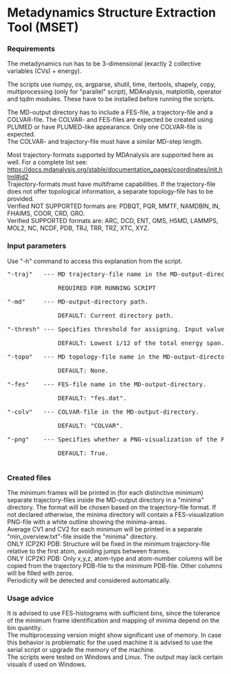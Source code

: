 # Metadynamics Structure Extraction Tool (MSET)

### Requirements

The metadynamics run has to be 3-dimensional (exactly 2 collective variables (CVs) + energy). 

The scripts use numpy, os, argparse, shutil, time, itertools, shapely, copy, multiprocessing (only for "parallel" script), MDAnalysis, matplotlib, operator and tqdm modules. These have to be installed before running the scripts.

The MD-output directory has to include a FES-file, a trajectory-file and a COLVAR-file. The COLVAR- and FES-files are expected be created using PLUMED or have PLUMED-like appearance. Only one COLVAR-file is expected.<br>
The COLVAR- and trajectory-file must have a similar MD-step length.

Most trajectory-formats supported by MDAnalysis are supported here as well. For a complete list see:<br>
https://docs.mdanalysis.org/stable/documentation_pages/coordinates/init.html#id2 <br>
Trajectory-formats must have multiframe capabilities. If the trajectory-file does not offer topological information, a separate topology-file has to be provided.<br>
Verified NOT SUPPORTED formats are: PDBQT, PQR, MMTF, NAMDBIN, IN, FHAIMS, COOR, CRD, GRO.<br>
Verified SUPPORTED formats are: ARC, DCD, ENT, GMS, H5MD, LAMMPS, MOL2, NC, NCDF, PDB, TRJ, TRR, TRZ, XTC, XYZ.<br>

### Input parameters

Use "-h" command to access this explanation from the script.<br>
<pre>
"-traj"   --- MD trajectory-file name in the MD-output-directory. Format is also used for output-files.<br>
              REQUIRED FOR RUNNING SCRIPT<br>
"-md"     --- MD-output-directory path.<br>
              DEFAULT: Current directory path.<br>
"-thresh" --- Specifies threshold for assigning. Input value has to correspond with values in the FES-file.<br>
              DEFAULT: Lowest 1/12 of the total energy span.<br>
"-topo"   --- MD topology-file name in the MD-output-directory, if trajectory-file does not specify topology.<br>
              DEFAULT: None.<br>
"-fes"    --- FES-file name in the MD-output-directory.<br>
              DEFAULT: "fes.dat".<br>
"-colv"   --- COLVAR-file in the MD-output-directory.<br> 
              DEFAULT: "COLVAR".<br>
"-png"    --- Specifies whether a PNG-visualization of the FES should be created. Expects True/False.<br>
              DEFAULT: True.<br>
</pre>
### Created files

The minimum frames will be printed in (for each distinctive minimum) separate trajectory-files inside the MD-output directory in a "minima" directory. The format will be chosen based on the trajectory-file format. If not declared otherwise, the minima directory will contain a FES-visualization PNG-file with a white outline showing the minima-areas.<br>
Average CV1 and CV2 for each minimum will be printed in a separate "min_overview.txt"-file inside the "minima" directory.<br>
ONLY (CP2K) PDB: Structure will be fixed in the minimum trajectory-file relative to the first atom, avoiding jumps between frames.<br>
ONLY (CP2K) PDB: Only x,y,z, atom-type and atom-number columns will be copied from the trajectory PDB-file to the minimum PDB-file. Other columns will be filled with zeros.<br>
Periodicity will be detected and considered automatically.<br>

### Usage advice

It is advised to use FES-histograms with sufficient bins, since the tolerance of the minimum frame identification and mapping of minima depend on the bin quantity.<br>
The multiprocessing version might show significant use of memory. In case this behavior is problematic for the used machine it is advised to use the serial script or upgrade the memory of the machine.<br>
The scripts were tested on Windows and Linux. The output may lack certain visuals if used on Windows.
